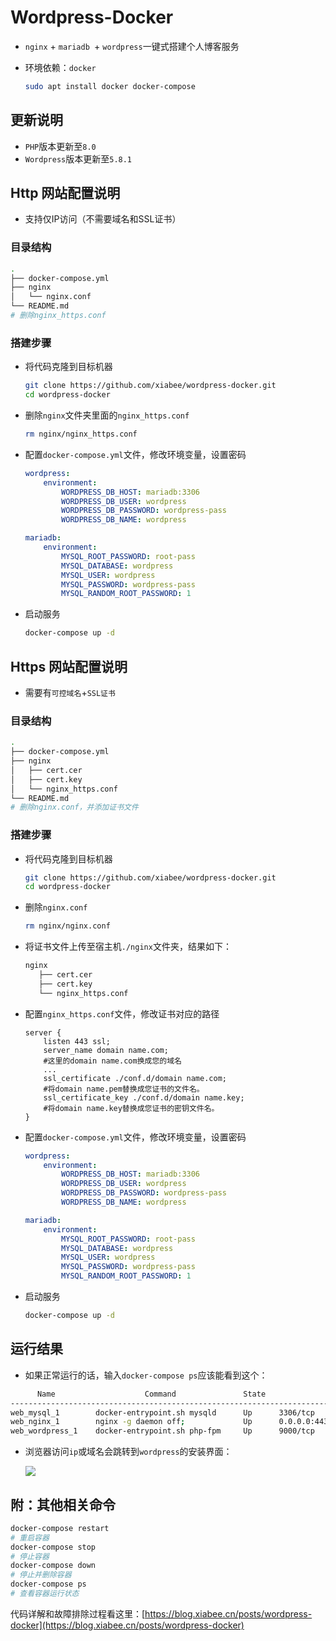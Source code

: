 # Wordpress-Docker

* `nginx` + `mariadb `+ `wordpress`一键式搭建个人博客服务

* 环境依赖：`docker`

  ```bash
  sudo apt install docker docker-compose
  ```

  

## 更新说明

* `PHP`版本更新至`8.0`
* `Wordpress`版本更新至`5.8.1`



## Http 网站配置说明

* 支持仅IP访问（不需要域名和SSL证书）

### 目录结构

```bash
.
├── docker-compose.yml
├── nginx
│   └── nginx.conf
└── README.md
# 删除nginx_https.conf
```



### 搭建步骤

* 将代码克隆到目标机器

  ```bash
  git clone https://github.com/xiabee/wordpress-docker.git
  cd wordpress-docker
  ```

  

* 删除`nginx`文件夹里面的`nginx_https.conf`

  ```bash
  rm nginx/nginx_https.conf
  ```

  

* 配置`docker-compose.yml`文件，修改环境变量，设置密码

  ```yml
  wordpress:
      environment:
          WORDPRESS_DB_HOST: mariadb:3306
          WORDPRESS_DB_USER: wordpress
          WORDPRESS_DB_PASSWORD: wordpress-pass
          WORDPRESS_DB_NAME: wordpress
  
  mariadb:
      environment:
          MYSQL_ROOT_PASSWORD: root-pass
          MYSQL_DATABASE: wordpress
          MYSQL_USER: wordpress
          MYSQL_PASSWORD: wordpress-pass
          MYSQL_RANDOM_ROOT_PASSWORD: 1
  ```

  

* 启动服务

  ```bash
  docker-compose up -d
  ```



## Https 网站配置说明

* 需要有`可控域名`+`SSL证书`

### 目录结构

```bash
.
├── docker-compose.yml
├── nginx
│	├── cert.cer
│   ├── cert.key
│   └── nginx_https.conf
└── README.md
# 删除nginx.conf，并添加证书文件
```



### 搭建步骤

* 将代码克隆到目标机器

  ```bash
  git clone https://github.com/xiabee/wordpress-docker.git
  cd wordpress-docker
  ```

  

* 删除`nginx.conf`

  ```bash
  rm nginx/nginx.conf
  ```

  

* 将证书文件上传至宿主机`./nginx`文件夹，结果如下：

  ```bash
  nginx
     ├── cert.cer
     ├── cert.key
     └── nginx_https.conf
  ```

  

* 配置`nginx_https.conf`文件，修改证书对应的路径

  ```nginx
  server {
      listen 443 ssl;
      server_name domain name.com; 
      #这里的domain name.com换成您的域名
      ...
      ssl_certificate ./conf.d/domain name.com;   
      #将domain name.pem替换成您证书的文件名。
      ssl_certificate_key ./conf.d/domain name.key;   
      #将domain name.key替换成您证书的密钥文件名。
  }
  ```

  

* 配置`docker-compose.yml`文件，修改环境变量，设置密码

  ```yml
  wordpress:
      environment:
          WORDPRESS_DB_HOST: mariadb:3306
          WORDPRESS_DB_USER: wordpress
          WORDPRESS_DB_PASSWORD: wordpress-pass
          WORDPRESS_DB_NAME: wordpress
  
  mariadb:
      environment:
          MYSQL_ROOT_PASSWORD: root-pass
          MYSQL_DATABASE: wordpress
          MYSQL_USER: wordpress
          MYSQL_PASSWORD: wordpress-pass
          MYSQL_RANDOM_ROOT_PASSWORD: 1
  ```

  

* 启动服务

  ```bash
  docker-compose up -d
  ```

  



## 运行结果

* 如果正常运行的话，输入`docker-compose ps`应该能看到这个：

```bash
      Name                    Command               State                    Ports                  
-----------------------------------------------------------------------------
web_mysql_1        docker-entrypoint.sh mysqld      Up      3306/tcp                                
web_nginx_1        nginx -g daemon off;             Up      0.0.0.0:443->443/tcp, 0.0.0.0:80->80/t
web_wordpress_1    docker-entrypoint.sh php-fpm     Up      9000/tcp 
```



* 浏览器访问`ip`或域名会跳转到`wordpress`的安装界面：

  ![](https://tva1.sinaimg.cn/large/0084b03xly1gwdl0zor35j31890ql79w.jpg)



## 附：其他相关命令

```bash
docker-compose restart
# 重启容器
docker-compose stop
# 停止容器
docker-compose down
# 停止并删除容器
docker-compose ps
# 查看容器运行状态
```



代码详解和故障排除过程看这里：[https://blog.xiabee.cn/posts/wordpress-docker](https://blog.xiabee.cn/posts/wordpress-docker)

